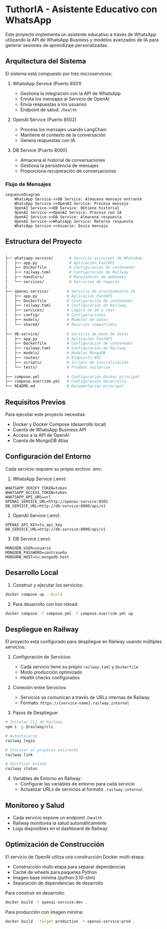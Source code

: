 # TuthorIA - Asistente Educativo con WhatsApp

Este proyecto implementa un asistente educativo a través de WhatsApp utilizando la API de WhatsApp Business y modelos avanzados de IA para generar sesiones de aprendizaje personalizadas.

## Arquitectura del Sistema

El sistema está compuesto por tres microservicios:

1. WhatsApp Service (Puerto 8501)
   - Gestiona la integración con la API de WhatsApp
   - Enruta los mensajes al Servicio de OpenAI
   - Envía respuestas a los usuarios
   - Endpoint de salud: `/health`

2. OpenAI Service (Puerto 8502)
   - Procesa los mensajes usando LangChain
   - Mantiene el contexto de la conversación
   - Genera respuestas con IA

3. DB Service (Puerto 8000)
   - Almacena el historial de conversaciones
   - Gestiona la persistencia de mensajes
   - Proporciona recuperación de conversaciones

### Flujo de Mensajes
```mermaid
sequenceDiagram
    WhatsApp Service->>DB Service: Almacena mensaje entrante
    WhatsApp Service->>OpenAI Service: Procesa mensaje
    OpenAI Service->>DB Service: Obtiene historial
    OpenAI Service->>OpenAI Service: Procesa con IA
    OpenAI Service->>DB Service: Almacena respuesta
    OpenAI Service->>WhatsApp Service: Retorna respuesta
    WhatsApp Service->>Usuario: Envía mensaje
```

## Estructura del Proyecto

```bash
.
├── whatsapp-service/       # Servicio principal de WhatsApp
│   ├── app.py              # Aplicación FastAPI
│   ├── Dockerfile          # Configuración de contenedor
│   ├── railway.toml        # Configuración de Railway
│   ├── handlers/           # Manejadores de webhooks
│   └── services/           # Servicios de negocio
│
├── openai-service/        # Servicio de procesamiento IA
│   ├── app.py             # Aplicación FastAPI
│   ├── Dockerfile         # Configuración de contenedor
│   ├── railway.toml       # Configuración de Railway
│   ├── services/          # Lógica de IA y chat
│   ├── config/            # Configuraciones
│   ├── models/            # Modelos de datos
│   └── shared/            # Recursos compartidos
│
├── db-service/            # Servicio de base de datos
│   ├── app.py             # Aplicación FastAPI
│   ├── Dockerfile         # Configuración de contenedor
│   ├── railway.toml       # Configuración de Railway
│   ├── models/            # Modelos MongoDB
│   ├── routes/            # Endpoints API
│   ├── scripts/           # Scripts de inicialización
│   └── tests/             # Pruebas unitarias
│
├── compose.yml            # Configuración Docker principal
├── compose.override.yml   # Configuración desarrollo
└── README.md              # Documentación principal
```

## Requisitos Previos

Para ejecutar este proyecto necesitas:

- Docker y Docker Compose (desarrollo local)
- Cuenta de WhatsApp Business API
- Acceso a la API de OpenAI
- Cuenta de MongoDB Atlas

## Configuración del Entorno

Cada servicio requiere su propio archivo .env:

1. WhatsApp Service (.env):
```env
WHATSAPP_VERIFY_TOKEN=token
WHATSAPP_ACCESS_TOKEN=token
WHATSAPP_API_URL=url
OPENAI_SERVICE_URL=http://openai-service:8502
DB_SERVICE_URL=http://db-service:8000/api/v1
```

2. OpenAI Service (.env):
```env
OPENAI_API_KEY=tu_api_key
DB_SERVICE_URL=http://db-service:8000/api/v1
```

3. DB Service (.env):
```env
MONGODB_USER=usuario
MONGODB_PASSWORD=contraseña
MONGODB_HOST=tu.mongodb.host
```

## Desarrollo Local

1. Construir y ejecutar los servicios:
```bash
docker compose up --build
```

2. Para desarrollo con hot-reload:
```bash
docker compose -f compose.yml -f compose.override.yml up
```

## Despliegue en Railway

El proyecto está configurado para despliegue en Railway usando múltiples servicios:

1. Configuración de Servicios:
   - Cada servicio tiene su propio `railway.toml` y `Dockerfile`
   - Modo producción optimizado
   - Health checks configurados

2. Conexión entre Servicios:
   - Servicios se comunican a través de URLs internas de Railway
   - Formato: `https://{service-name}.railway.internal`

3. Pasos de Despliegue:
```bash
# Instalar CLI de Railway
npm i -g @railway/cli

# Autenticarse
railway login

# Vincular al proyecto existente
railway link

# Verificar estado
railway status
```

4. Variables de Entorno en Railway:
   - Configurar las variables de entorno para cada servicio
   - Actualizar URLs de servicios al formato `.railway.internal`

## Monitoreo y Salud

- Cada servicio expone un endpoint `/health`
- Railway monitorea la salud automáticamente
- Logs disponibles en el dashboard de Railway

## Optimización de Construcción

El servicio de OpenAI utiliza una construcción Docker multi-etapa:

- Construcción multi-etapa para separar dependencias
- Caché de wheels para paquetes Python
- Imagen base mínima (python:3.10-slim)
- Separación de dependencias de desarrollo

Para construir en desarrollo:
```bash
docker build -t openai-service:dev .
```

Para producción con imagen mínima:
```bash
docker build --target production -t openai-service:prod .
```
